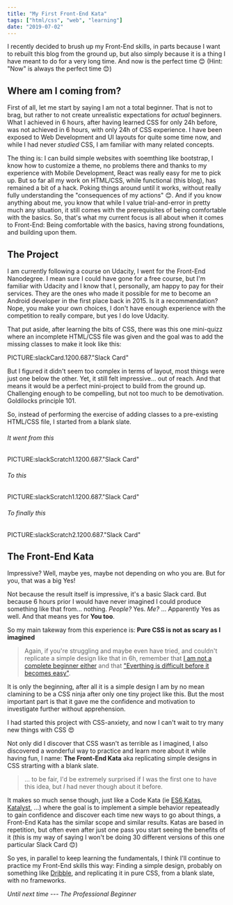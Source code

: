 ```yaml
---
title: "My First Front-End Kata"
tags: ["html/css", "web", "learning"]
date: "2019-07-02"
---
```


I recently decided to brush up my Front-End skills, in parts because I want to rebuilt this blog from the ground up, but also simply because it is a thing I have meant to do for a very long time. And now is the perfect time 😊 (Hint: "Now" is always the perfect time 😊)

## Where am I coming from?

First of all, let me start by saying I am not a total beginner. That is not to brag, but rather to not create unrealistic expectations for _actual_ beginners. What I achieved in 6 hours, after having learned CSS for only 24h before, was not achieved in 6 hours, with only 24h of CSS experience. I have been exposed to Web Development and UI layouts for quite some time now, and while I had never _studied_ CSS, I am familiar with many related concepts.

The thing is: I can build simple websites with soemthing like bootstrap, I know how to customize a theme, no problems there and thanks to my experience with Mobile Development, React was really easy for me to pick up. But so far all my work on HTML/CSS, while functional (this blog), has remained a bit of a hack. Poking things around until it works, without really fully understanding the "consequences of my actions" 😊. And if you know anything about me, you know that while I value trial-and-error in pretty much any situation, it still comes with the prerequisites of being comfortable with the basics. So, that's what my current focus is all about when it comes to Front-End: Being comfortable with the basics, having strong foundations, and building upon them.


## The Project
I am currently following a course on Udacity, I went for the Front-End Nanodegree. I mean sure I could have gone for a free course, but I'm familiar with Udacity and I know that I, personally, am happy to pay for their services. They are the ones who made it possible for me to become an Android developer in the first place back in 2015. Is it a recommendation? Nope, you make your own choices, I don't have enough experience with the competition to really compare, but yes I do love Udacity.

That put aside, after learning the bits of CSS, there was this one mini-quizz where an incomplete HTML/CSS file was given and the goal was to add the missing classes to make it look like this:

PICTURE:slackCard.1200.687."Slack Card"

But I figured it didn't seem too complex in terms of layout, most things were just one below the other. Yet, it still felt impressive... out of reach. And that means it would be a perfect mini-project to build from the ground up. Challenging enough to be compelling, but not too much to be demotivation. Goldilocks principle 101.

So, instead of performing the exercise of adding classes to a pre-existing HTML/CSS file, I started from a blank slate.

###### It went from this
PICTURE:slackScratch1.1200.687."Slack Card"

###### To this
PICTURE:slackScratch1.1200.687."Slack Card"

###### To finally this
PICTURE:slackScratch2.1200.687."Slack Card"

## The Front-End Kata

Impressive? Well, maybe yes, maybe not depending on who you are. But for you, that was a big Yes!

Not because the result itself is impressive, it's a basic Slack card. But because 6 hours prior I would have never imagined I could produce something like that from... nothing. _People?_ Yes. _Me?_ ... Apparently Yes as well. And that means yes for **You too**.

So my main takeway from this experience is: **Pure CSS is not as scary as I imagined**

> Again, if you're struggling and maybe even have tried, and couldn't replicate a simple design like that in 6h, remember that [I am not a complete beginner either](#where-am-i-coming-from) and that ["Everthing is difficult before it becomes easy"](/about#professional-beginner).

It is only the beginning, after all it is a simple design I am by no mean clamining to be a CSS ninja after only one tiny project like this. But the most important part is that it gave me the confidence and motivation to investigate further without apprehension.

I had started this project with CSS-anxiety, and now I can't wait to try many new things with CSS 😍

Not only did I discover that CSS wasn't as terrible as I imagined, I also discovered a wonderful way to practice and learn more about it while having fun, I name: **The Front-End Kata** aka replicating simple designs in CSS strarting with a blank slate.   

> ... to be fair, I'd be extremely surprised if I was the first one to have this idea, but _I_ had never though about it before. 

It makes so much sense though, just like a Code Kata (ie [ES6 Katas](https://es6katas.org/), [Katalyst](https://katalyst.codurance.com/), ...) where the goal is to implement a simple behavior repeateadly to gain confidence and discover each time new ways to go about things, a Front-End Kata has the similar scope and similar results. Katas are based in repetition, but often even after just one pass you start seeing the benefits of it (this is my way of saying I won't be doing 30 different versions of this one particular Slack Card 😊)

So yes, in parallel to keep learning the fundamentals, I think I'll continue to practice my Front-End skills this way: Finding a simple design, probably on something like [Dribble](https://dribbble.com/shots/popular/web-design), and replicating it in pure CSS, from a blank slate, with no frameworks.


*Until next time --- The Professional Beginner*
